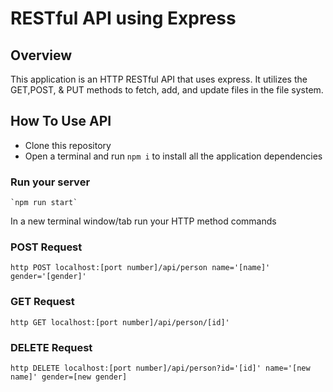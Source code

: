 # **RESTful API using Express**

## Overview

  This application is an HTTP RESTful API that uses express. It utilizes the GET,POST, & PUT methods to fetch, add, and update files in the file system.

## **How To Use API**

  * Clone this repository
  * Open a terminal and run `npm i` to install all the application dependencies

### **Run your server**

    `npm run start`

In a new terminal window/tab run your HTTP method commands

### **POST Request**
  `http POST localhost:[port number]/api/person name='[name]' gender='[gender]'`

### **GET Request**
  `http GET localhost:[port number]/api/person/[id]'`

### **DELETE Request**
  `http DELETE localhost:[port number]/api/person?id='[id]' name='[new name]' gender=[new gender]`
